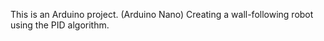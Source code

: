 This is an Arduino project. (Arduino Nano)
Creating a wall-following robot using the PID algorithm.
